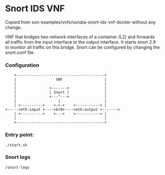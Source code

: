 # Snort IDS VNF

Copied from son-examples/vnfs/sonata-snort-ids-vnf-docker without any change.

VNF that bridges two network interfaces of a container (L2) and forwards all traffic from the input interface to the output interface. It starts snort 2.9 to monitor all traffic on this bridge. Snort can be configured by changing the snort.conf file.

### Configuration

```
    +----------------------------------------+
    |                  VNF                   |
    |                                        |
    |               +-------+                |
    |               | Snort |                |
    |               +---^---+                |
    |                   |                    |
    | +----------+    +-+-+    +-----------+ |
+----->eth:input +---->br0+---->eth:output +------->
    | +----------+    +---+    +-----------+ |
    |                                        |
    +----------------------------------------+

```

### Entry point:

```
./start.sh
```

### Snort logs

```
/snort-logs
```
